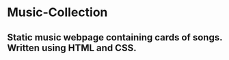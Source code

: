 # Music-Collection
## Static music webpage containing cards of songs.  Written using HTML and CSS. 
